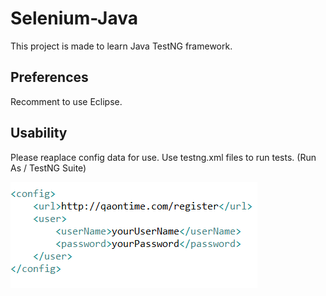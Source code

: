 # Selenium-Java

This project is made to learn Java TestNG framework.

## Preferences
Recomment to use Eclipse.

## Usability

Please reaplace config data for use.
Use testng.xml files to run tests. (Run As / TestNG Suite)

![Config picture](https://github.com/PauliusPo/Selenium-Java/blob/master/config%20details.png)



